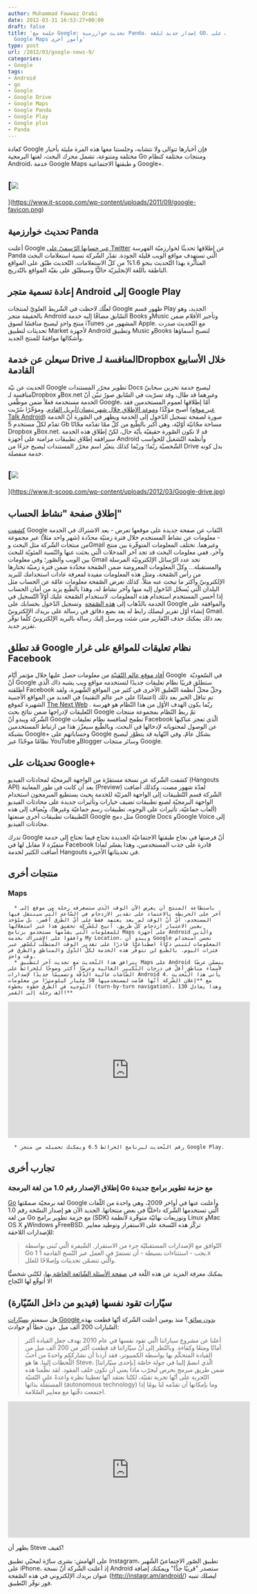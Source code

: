 ```yaml
---
author: Muhammad Fawwaz Orabi
date: 2012-03-31 16:53:27+00:00
draft: false
title: 'جلسة مع Google: تحديث خوارزمية Panda، إصدار جديد للغة GO، إدخال تحسينات على
  Google Maps وأمور أخرى'
type: post
url: /2012/03/google-news-9/
categories:
- Google
tags:
- Android
- go
- Google
- Google Drive
- Google Maps
- Google Panda
- Google Play
- Google plus
- Panda
---
```


كعادة Google فإن أخبارها تتوالى ولا تتشابه، وجلستنا معها هذه المرة مليئة بأخبار مختلفة ومتنوعة، تشمل محرك البحث، لغتها البرمجية Go ومنتجات مختلفة كنظام Android، خدمة Google Maps و طبقتها الاجتماعية Google+.


## [![](https://www.it-scoop.com/wp-content/uploads/2011/09/google-favicon.png)
](https://www.it-scoop.com/wp-content/uploads/2011/09/google-favicon.png)




## تحديث خوارزمية Panda


أعلنت Google [عبر حسابها الرّسميّ على Twitter](https://twitter.com/google/statuses/183312403100995584) عن إطلاقها تحديثًا لخوارزميّة الفهرسة Panda الّتي تستهدف مواقع الويب قليلة الجودة.
تقدّر الشّركة نسبة استعلامات البحث المتأثّرة بهذا التّحديث بنحو 1.6% من كلّ الاستعلامات. التّحديث طبّق على المواقع الناطقة باللغة الإنجليزيّة حاليًّا وسيطبّق على بقيّة المواقع بالتّدريج.


## إعادة تسمية متجر Android إلى Google Play


لعلّك لاحظت في الشّريط العلويّ لمنتجات Google ظهور قسم Play الجديد، وهو بالحقيقة متجر Android السّابق مضافًا إليه خدمة Books وMusic وتأجير الأفلام ضمن منتج واحدٍ ليصبح منافسًا لسوق iTunes المشهور من Apple.
مع التّحديث صدرت تحديثات لتطبيق Market لأجهزة Android وتطبيق Music وBooks لتصبح أسماؤها وأشكالها موافقةً للمنتج الجديد.


## سيعلن عن خدمة Drive المنافسة لـDropbox خلال الأسابيع القادمة


الحديث عن نيّة Google تطوير محرّر المستندات Docs ليصبح خدمة تخزين سحابيّ منافسة لـDropbox وBox.net وغيرهما قد
طال، وقد تسرّبت في السّابق صورٌ تبيّن أنّ الخدمة مستخدمة فعلاً ضمن موظّفي Google، أمّا إطلاقها لعموم المستخدمين فقد أصبح مؤكّدًا و[موعد الإطلاق خلال شهر نيسان/أبريل القادم](http://gigaom.com/cloud/google-drive-finally-coming-this-april/).
ومؤخّرًا سُرّبت ([عبر موقع Talk Android](http://www.talkandroid.com/103086-breaking-newest-google-drive-screenshot-shows-5gb-of-free-storage/)) صورة لصفحة تسجيل الدّخول إلى الخدمة ويظهر في الصّورة أنّ الخدمة تقدّم لكلّ مستخدم 5 Gb مساحة مجّانيّة أوّليّة، وهي أكبر بالطّبع من كلّ ممّا تقدّمه مجّانًا Dropbox وBox.net.
قد لا تكون الصّورة حقيقيّة بأيّة حال، لكنّ إطلاق هذه الخدمة سيرافقه إطلاق تطبيقات مزامنة على أجهزة Android وأنظمة التّشغيل للحواسب الشّخصيّة ربّما؛ وربّما كذلك يتغيّر اسم محرّر المستندات ليصبح جزءًا من Drive بدل كونه خدمة منفصلة.

<!-- more -->


## [![](https://www.it-scoop.com/wp-content/uploads/2012/03/Google-drive.jpg)
](https://www.it-scoop.com/wp-content/uploads/2012/03/Google-drive.jpg)




## إطلاق صفحة "نشاط الحساب"


[كشفت](http://googleblog.blogspot.co.uk/2012/03/giving-you-more-insight-into-your.html) Google النّقاب عن صفحة جديدة على موقعها تعرض - بعد الاشتراك في الخدمة - معلومات عن نشاط المستخدم خلال فترة زمنيّة محدّدة (شهر واحد مثلاً) عبر مجموعة من منتجات الشّركة مثل البحث وGmail وغيرهما.
تختلف المعلومات المتوفّرة بين منتج وآخر، ففي معلومات البحث قد تجد آخر المدخلات الّتي بحثت عنها والنّسبة المئويّة للبحث بين الويب والصّور؛ وفي معلومات Gmail تجد عدد الرّسائل الإلكترونيّة المرسلة والمستقبلة... وكلّ المعلومات المعروضة ضمن الصّفحة محدّدة ضمن فترة زمنيّة تختارها من رأس الصّفحة، ومثل هذه المعلومات مفيدة لمعرفة عادات استخدامك للبريد الإلكترونيّ وأكثر ما تبحث عنه مثلاً. كذلك تعرض الصّفحة معلومات عامّة عن الحساب مثل البلدان الّتي يُسجّل الدّخول إليه منها وآخر نشاط له، وهذا بالطّبع يزيد من أمان الحساب إذا أحسن المستخدم استخدام هذه المعلومات.
لاستخدام الصّفحة عليك أوّلاً التّسجيل في الخدمة بالذّهاب إلى [هذه الصّفحة](https://www.google.com/settings/activity)  وتسجيل الدّخول بحسابك على Google والموافقة على إنشاء أوّل تقرير ليصلك رابط له بعد بضع دقائق في رسالة على بريدك الإلكترونيّ Gmail. بعد ذلك يمكنك حذف التّقارير متى شئت ويرسل إليك رسالة بالبريد الإلكترونيّ كلّما توفّر تقرير جديد.


## قد تطلق Google نظام تعليقات للمواقع على غرار Facebook


[أفاد موقع عالم التّقنيّة](http://www.tech-wd.com/wd/2012/03/26/google-days-info/) من معلومات حصل عليها خلال مؤتمر أيّام Google في السّعوديّة  أنّ Google ستطلق قريبًا نظام تعليقات جديدًا لتستخدمه مواقع ويب يشبه ذاك الّذي أطلقته Facebook وحلّ محلّ أنظمة التّعليق الأخرى في كثير من المواقع الشّهيرة، ولقد تم تناقل الخبر بعد ذلك (اعتمادًا على خبر عالم التقنية) في العديد من المواقع الأجنبية الشهيرة كموقع [The Next Web](http://thenextweb.com/google/2012/03/27/google-to-launch-third-party-commenting-platform-to-rival-facebook/) .
ربّما يكون الهدف الأوّل من هذا النّظام هو فهرسة التّعليقات لإدراجها ضمن نتائج بحث Google ثمّ ربط النّظام بمجموعة منتجات الشّركة ويبدو أنّ Google تطمح لمنافسة نظام تعليقات Facebook الّذي تعجز عناكبها عن الوصول لمحتوياته لإدخالها في البحث، وبالطّبع
سيعزّز هذا من ارتباط المستخدمين بشبكة Google+ وحساباتهم على Google بشكل عامّ، وفي النّهاية قد يتطوّر ليصبح نظامًا موحّدًا عبر YouTube وBlogger وسائر منتجات Google.


## تحديثات على Google+


كشفت الشّركة عن نسخة مستقرّة من الواجهة البرمجيّة لمحادثات الفيديو (Hangouts API) بعد أن كانت في طور المعاينة (Preview) لعدّة شهور مضت، وكذلك أضافت الشّركة قسم التّطبيقات إلى الواجهة المرئيّة للخدمة بحيث يستطيع المبرمجون استخدام الواجهة البرمجيّة لصنع تطبيقات تضيف خيارات وتأثيرات جديدة على محادثات الفيديو (ألعاب جماعيّة، تأثيرات على الوجوه، تطبيقات رسم جماعيّة وغيرها)، ويُضاف إلى هذه التّطبيقات تطبيقات أخرى صنعتها Google مثل دمج Google Docs وGoogle Voice إلى محادثات الفيديو.

تدرك Google أنّ فرصتها في نجاح طبقتها الاجتماعيّة الجديدة تحتاج فيما تحتاج إلى خدمة متميّزة لا مقابل لها في Facebook قادرة على جذب المستخدمين، وهذا يفسّر لماذا أضافت الكثير لخدمة Hangouts في تحديثاتها الأخيرة.


## منتجات أخرى




### Maps





	  * باستطاعة المنتج أن يعرض الآن الوقت الّذي ستسغرقه رحلة من موقع إلى آخر على الخريطة بالاعتماد على تقدير الازدحام في السّاعة الّتي سينتقل فيها المستخدم، أيّ أنّ الوقت لم يعد يعتمد فقط على أيّ الطّرق أقصر، بل سيُؤخذ بعين الاعتبار ازدحام كلّ طريق. أُتيح للشّركة تحقيق هذا عبر استغلالها للمعلومات الّتي يقدّمها مستخدمو برنامج Maps على أجهزة Android والّذين وافقوا على الاشتراك بخدمة My Location، ويبدو أن Google تحسن استخدام المعلومات لتبني ذكاءً اصطناعيًّا قادرًا على تقدير الوقت المتطلّب للسّفر عبر فترات اليوم. بالطّبع لن تتوفّر هذه الخدمة لكلّ الدّول والمناطق والطّرق في وقت واحدٍ.
	  * يترافق هذا التّحديث مع تحديث آخر لتطبيق Maps على Android يتضمّن عرضًا لأسماء مناطق أقلّ في درجات التّكبير العالية وعرضًا أكثر وضوحًا للخرائط على الشّاشات عالية الدّقّة وتصميمًا جديدًا لإصدارات Android 4. يأتي هذا التّحديث مع **إعلان الشّركة أنّها قدّمت لمستخدميها 50 مليار كيلومترًا من معلومات التّوجيه في الطّرق خطوة بخطوة (turn-by-turn navigation)، وهذا يعادل 130 ألف رحلة إلى القمر!**

<iframe src="http://www.youtube.com/embed/Y7yN2EK7ahU?rel=0" height="315" frameborder="0" width="560"></iframe>



	  * رقم التّحديث لبرنامج الخرائط 6.5 ويمكنك تحميله من متجر Google Play.



## تجارب أخرى




### إطلاق الإصدار رقم 1.0 من لغة البرمجة Go مع حزمة تطوير برامج جديدة


[Go](https://www.it-scoop.com/2009/11/google-%d8%aa%d8%b7%d9%84%d9%82-go-%d9%84%d8%ba%d8%a9-%d8%a8%d8%b1%d9%85%d8%ac%d8%a9-%d8%ac%d8%af%d9%8a%d8%af%d8%a9/) لغة برمجيّة صممّتها Google وأعلنت عنها في أواخر 2009، وهي واحدة من اللّغات الّتي تستخدمها الشّركة داخليًّا في بعض
منتجاتها. الجديد الآن هو إصدار النسّخة رقم 1.0 من لغة Go مع حزمة تطوير برامج (SDK) وتوزيعات نهائيّة متوفّرة لأنظمة Linux وMac OS X وWindows وFreeBSD. تركّز هذه النّسخة على الاستقرار وتوطيد معايير للإصدارات اللاحقة:


<blockquote>التّوافق مع الإصدارات المستقبليّة جزء من الاستقرار. الشّيفرة الّتي تُبنى بواسطة Go 1 يجب - استثناءات بسيطة - أن تستمرّ في العمل عبر النّسخ القادمة 1.x والّتي تتضمّن تحديثات وإصلاحًا للعلل.</blockquote>


يمكنك معرفة المزيد عن هذه اللّغة في [صفحة الأسئلة الشّائعة الخاصّة بها](http://golang.org/doc/go_faq.html#history)، لكنّني شخصيًّا لا أتوقّع لها النّجاح!


## سيّارات تقود نفسها (فيديو من داخل السّيّارة)


هل سمعتم [بسيّارات Google بدون سائق](http://googleblog.blogspot.com/2010/10/what-were-driving-at.html)؟
منذ يومين أعلنت الشّركة أنّها قطعت بهذه السّيارات 200 ألف ميل  دون خطأ أو حوادث:


<blockquote>أعلنا عن مشروع سياراتنا الّتي تقود نفسها في عام 2010 بهدف جعل القيادة أكثر أمانًا ومتعًا وكفاءة. وبالنّظر إلى أنّ سيّاراتنا قد قطعت أكثر من 200 ألف ميل من القيادة المتحكّم بها بواسطة الكمبيوتر، فقد أردنا أن نشارككم واحدةً من أحبّ اللّحظات إلينا. ها هو Steve، الّذي انضمّ إلينا في جولة خاصّة [بإحدى سيّاراتنا] ضمن طريق مبرمج بحرص ليجرّب ماذا يعني أن تكون خلف المقود. لقد نظّمنا هذه التّجربة على أنّها تجربة تقنيّة، لكنّنا نعتقد أنّها تعطينا نظرة واعدةً على التّقنيّة المستقلّة بذاتها (autonomous
technology) وما بإمكانها أن تقدّمه لنا يومًا إذا اجتمعت دقّتها مع معايير السّلامة.

</blockquote>




<iframe src="http://www.youtube.com/embed/cdgQpa1pUUE?rel=0" height="315" frameborder="0" width="560"></iframe>


يظهر أن Steve كفيف!

على الهامش: بشرى سارّة لمحبّي تطبيق Instagram، تطبيق الصّور الاجتماعيّ الشّهير على iPhone، إذ أعلنت الشّركة أنّ نسخة
Android ستصدر "قريبًا جدًّا" ويمكنك إضافة عنوان بريدك الإلكتروني في هذه الصّفحة (http://instagr.am/android/) ليصلك تنبيه فور توفّر التّطبيق.
